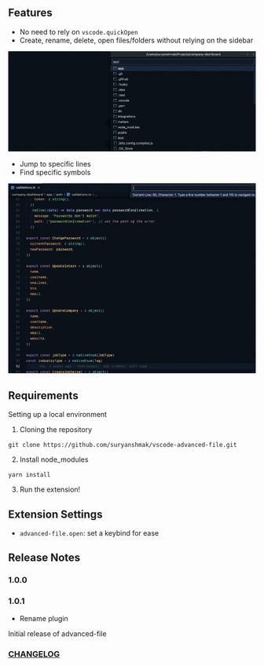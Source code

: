## Features

- No need to rely on `vscode.quickOpen`
- Create, rename, delete, open files/folders without relying on the sidebar

![screencap](images/preview.gif)

- Jump to specific lines
- Find specific symbols

![screecap-2](images/preview-2.gif)

## Requirements

Setting up a local environment

1. Cloning the repository

```
git clone https://github.com/suryanshmak/vscode-advanced-file.git
```

2. Install node_modules

```
yarn install
```

3. Run the extension!

## Extension Settings

- `advanced-file.open`: set a keybind for ease

## Release Notes

### 1.0.0

### 1.0.1

- Rename plugin

Initial release of advanced-file

### [CHANGELOG](https://github.com/suryanshmak/vscode-advanced-file/blob/main/CHANGELOG.md)
